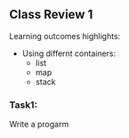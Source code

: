 ## Class Review 1

Learning outcomes highlights: 
- Using differnt containers:
  - list
  - map
  - stack

### Task1: 
Write a progarm 

